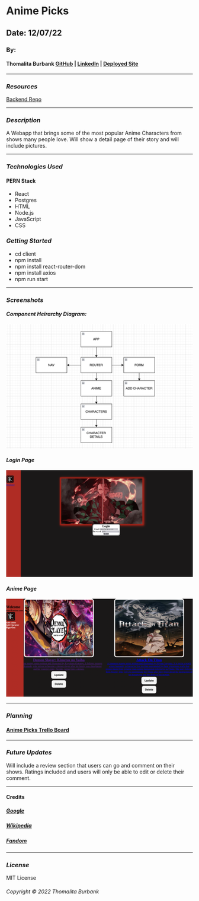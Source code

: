 # Anime Picks

<!-- ![](https://) -->

## Date: 12/07/22

### By:

#### Thomalita Burbank [GitHub](https://github.com/thomalita) | [LinkedIn](https://www.linkedin.com/in/thomalita-burbank/) | [Deployed Site](https://anime-picks-frontend.herokuapp.com/)

---

### **_Resources_**

[Backend Repo](https://github.com/thomalita/tomtom)



---

### **_Description_**

A Webapp that brings some of the most popular Anime Characters from shows many people love. Will show a detail page of their story and will include pictures.  

---

### **_Technologies Used_**

#### PERN Stack

- React
- Postgres
- HTML
- Node.js
- JavaScript
- CSS

### **_Getting Started_**

- cd client
- npm install
- npm install react-router-dom
- npm install axios
- npm run start
---
### **_Screenshots_**

#### **_Component Heirarchy Diagram:_**

![Component Heirarchy Diagram](./images/anime_picksCHD.png)

#### **_Login Page_**

![Login Page](./images/Screen%20Shot%202022-12-14%20at%206.04.41%20PM.png)

#### **_Anime Page_**

![Anime Page](./images/Screen%20Shot%202022-12-14%20at%206.11.09%20PM.png)

---

### **_Planning_**

#### [Anime Picks Trello Board](https://trello.com/c/sZIkGFng/1-anime-picks)

---
### **_Future Updates_**
Will include a review section that users can go and comment on their shows. Ratings included and users will only be able to edit or delete their comment.


---
#### Credits
##### [Google](www.google.com)
##### [Wikipedia](https://en.wikipedia.org/wiki/Attack_on_Titan)
##### [Fandom](https://www.fandom.com/)
---


### **_License_**

MIT License

###### Copyright &copy; 2022 Thomalita Burbank